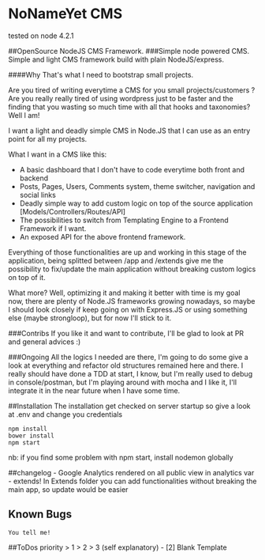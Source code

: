 # NoNameYet CMS
tested on node 4.2.1

##OpenSource NodeJS CMS Framework.
###Simple node powered CMS.
Simple and light CMS framework build with plain NodeJS/express.

####Why
That's what I need to bootstrap small projects.

Are you tired of writing everytime a CMS for you small projects/customers ? Are you really really tired of using wordpress just to be faster and the finding that you wasting so much time with all that hooks and taxonomies?
Well I am! 

I want a light and deadly simple CMS in Node.JS that I can use as an entry point for all my projects.

What I want in a CMS like this:
- A basic dashboard that I don't have to code everytime both front and backend
- Posts, Pages, Users, Comments system, theme switcher, navigation and social links
- Deadly simple way to add custom logic on top of the source application [Models/Controllers/Routes/API]
- The possibilities to switch from Templating Engine to a Frontend Framework if I want.
- An exposed API for the above frontend framework.

Everything of those functionalities are up and working in this stage of the application, being splitted between /app and /extends give me 
the possibility to fix/update the main application without breaking custom logics on top of it.

What more? Well, optimizing it and making it better with time is my goal now, there are plenty of Node.JS frameworks growing nowadays, so maybe I should look closely if keep going on with Express.JS or using something else (maybe strongloop), but for now I'll stick to it.

###Contribs
If you like it and want to contribute, I'll be glad to look at PR and general advices :)

###Ongoing
All the logics I needed are there, I'm going to do some give a look at everything and refactor old structures remained here and there.
I really should have done a TDD at start, I know, but I'm really used to debug in console/postman, but I'm playing around with mocha and I like it, I'll integrate it in the near future when I have some time.

##Installation
The installation get checked on server startup so give a look at .env and change you credentials

	npm install
	bower install
	npm start

nb: if you find some problem with npm start, install nodemon globally

##changelog
	- Google Analytics rendered on all public view in analytics var
	- extends!
	In Extends folder you can add functionalities without breaking the main app, so update would be easier

## Known Bugs
	You tell me!

##ToDos
	priority > 1 > 2 > 3 (self explanatory)
	- [2] Blank Template